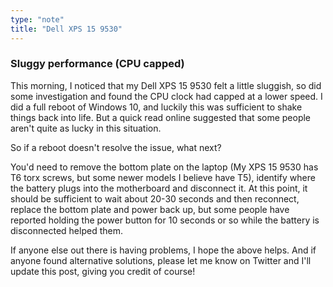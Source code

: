 ```yaml
---
type: "note"
title: "Dell XPS 15 9530"
---
```


### Sluggy performance (CPU capped)

This morning, I noticed that my Dell XPS 15 9530 felt a little sluggish, so did some investigation and found the CPU clock had capped at a lower speed. I did a full reboot of Windows 10, and luckily this was sufficient to shake things back into life. But a quick read online suggested that some people aren't quite as lucky in this situation.

So if a reboot doesn't resolve the issue, what next?

You'd need to remove the bottom plate on the laptop (My XPS 15 9530 has T6 torx screws, but some newer models I believe have T5), identify where the battery plugs into the motherboard and disconnect it. At this point, it should be sufficient to wait about 20-30 seconds and then reconnect, replace the bottom plate and power back up, but some people have reported holding the power button for 10 seconds or so while the battery is disconnected helped them.

If anyone else out there is having problems, I hope the above helps. And if anyone found alternative solutions, please let me know on Twitter and I'll update this post, giving you credit of course!
